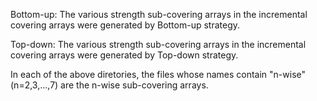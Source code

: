Bottom-up: The various strength sub-covering arrays in the incremental covering arrays were generated by Bottom-up strategy.

Top-down:  The various strength sub-covering arrays in the incremental covering arrays were generated by Top-down strategy.

In each of the above diretories, the files whose names contain "n-wise" (n=2,3,...,7) are the n-wise sub-covering arrays.